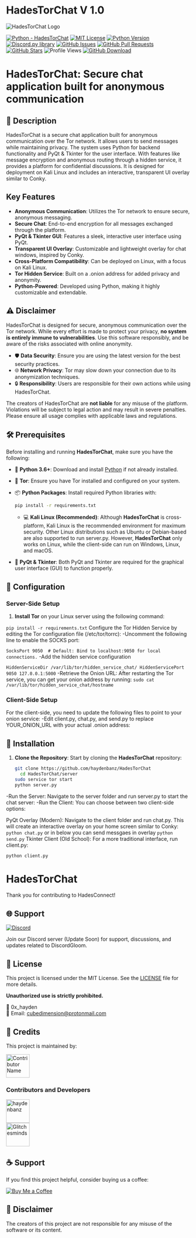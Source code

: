 # HadesTorChat V 1.0

![HadesTorChat Logo](https://github.com/haydenbanz/haydenbanz.github.io/blob/main/images/%20gitimage/87556654A.png?raw=true)

[![Python - HadesTorChat](https://img.shields.io/static/v1?label=Python&message=HadesTorChat&color=%242A3E87&labelColor=%236A7DA8&style=for-the-badge&&logo=python)](https://github.com/haydenbanz/HadesTorChat/tree/main)
[![MIT License](https://img.shields.io/static/v1?label=License&message=MIT&color=%233DA639&labelColor=%23e3e3e3&style=for-the-badge)](https://github.com/haydenbanz/HadesTorChat/blob/main/LICENSE)
[![Python Version](https://img.shields.io/static/v1?label=Python&message=3.6%2B&color=%230078D6&labelColor=%23e3e3e3&style=for-the-badge&logo=python)](https://www.python.org/downloads/)
[![Discord.py library](https://img.shields.io/static/v1?label=Discord.py&message=Library&color=%232A3E87&labelColor=%236A7DA8&style=for-the-badge)](https://pypi.org/project/discord.py/)
[![GitHub Issues](https://img.shields.io/github/issues/haydenbanz/HadesTorChat?style=for-the-badge)](https://github.com/haydenbanz/HadesTorChat/issues)
[![GitHub Pull Requests](https://img.shields.io/github/issues-pr/haydenbanz/HadesTorChat?style=for-the-badge)](https://github.com/haydenbanz/HadesTorChat/pulls)
[![GitHub Stars](https://img.shields.io/github/stars/haydenbanz/HadesTorChat?style=for-the-badge)](https://github.com/haydenbanz/HadesTorChat/stargazers)
![Profile Views](https://komarev.com/ghpvc/?username=haydenbanz&color=%232A3E87&labelColor=%236A7DA8&style=for-the-badge)
[![GitHub Download](https://img.shields.io/static/v1?label=Download&message=HadesTorChat&color=%242A3E87&labelColor=%236A7DA8&style=for-the-badge)](https://github.com/haydenbanz/HadesTorChat/releases)

# HadesTorChat: Secure chat application built for anonymous communication


## 📖 Description
HadesTorChat is a secure chat application built for anonymous communication over the Tor network. It allows users to send messages while maintaining privacy. The system uses Python for backend functionality and PyQt & Tkinter for the user interface. With features like message encryption and anonymous routing through a hidden service, it provides a platform for confidential discussions. It is designed for deployment on Kali Linux and includes an interactive, transparent UI overlay similar to Conky.

## Key Features
- **Anonymous Communication**: Utilizes the Tor network to ensure secure, anonymous messaging.
- **Secure Chat**: End-to-end encryption for all messages exchanged through the platform.
- **PyQt & Tkinter GUI**: Features a sleek, interactive user interface using PyQt.
- **Transparent UI Overlay**: Customizable and lightweight overlay for chat windows, inspired by Conky.
- **Cross-Platform Compatibility**: Can be deployed on Linux, with a focus on Kali Linux.
- **Tor Hidden Service**: Built on a .onion address for added privacy and anonymity.
- **Python-Powered**: Developed using Python, making it highly customizable and extendable.

## ⚠️ Disclaimer

HadesTorChat is designed for secure, anonymous communication over the Tor network. While every effort is made to protect your privacy, **no system is entirely immune to vulnerabilities**. Use this software responsibly, and be aware of the risks associated with online anonymity.

- 🛡️ **Data Security**: Ensure you are using the latest version for the best security practices.
- 🌐 **Network Privacy**: Tor may slow down your connection due to its anonymization techniques.
- 🔒 **Responsibility**: Users are responsible for their own actions while using HadesTorChat.

The creators of HadesTorChat are **not liable** for any misuse of the platform.<br>
Violations will be subject to legal action and may result in severe penalties.<br>
Please ensure all usage complies with applicable laws and regulations.<br>

## 🛠️ Prerequisites

Before installing and running **HadesTorChat**, make sure you have the following:

- 🐍 **Python 3.6+**: Download and install [Python](https://www.python.org/downloads/) if not already installed.
- 🧅 **Tor**: Ensure you have Tor installed and configured on your system.
- 📦 **Python Packages**: Install required Python libraries with:
  ```bash
  pip install -r requirements.txt
     ```
  - 💻 **Kali Linux (Recommended)**: Although **HadesTorChat** is cross-platform, Kali Linux is the recommended environment for maximum security. Other Linux distributions such as Ubuntu or Debian-based are also supported to run server.py. However, **HadesTorChat** only works on Linux, while the client-side can run on Windows, Linux, and macOS.

- 🔐 **PyQt & Tkinter**: Both PyQt and Tkinter are required for the graphical user interface (GUI) to function properly.

## 🔧 Configuration

### Server-Side Setup

1. **Install Tor** on your Linux server using the following command:

`
  pip install -r requirements.txt
`
Configure the Tor Hidden Service by editing the Tor configuration file (/etc/tor/torrc):
 -Uncomment the following line to enable the SOCKS port:

`
 SocksPort 9050  # Default: Bind to localhost:9050 for local connections.
`
-Add the hidden service configuration 

`
HiddenServiceDir /var/lib/tor/hidden_service_chat/
HiddenServicePort 9050 127.0.0.1:5000
`
-Retrieve the Onion URL: After restarting the Tor service, you can get your onion address by running:
`
sudo cat /var/lib/tor/hidden_service_chat/hostname
`

### Client-Side Setup
For the client-side, you need to update the following files to point to your onion service:
-Edit client.py, chat.py, and send.py to replace YOUR_ONION_URL with your actual .onion address:

## 🚀 Installation

1. **Clone the Repository**:
   Start by cloning the **HadesTorChat** repository:
   ```bash
   git clone https://github.com/haydenbanz/HadesTorChat
     cd HadesTorChat/server
   sudo service tor start 
   python server.py
    ```
-Run the Server: Navigate to the server folder and run server.py to start the chat server:
-Run the Client: You can choose between two client-side options:

  PyQt Overlay (Modern): Navigate to the client folder and run chat.py. This will create an interactive overlay on your home screen similar to Conky:
`
python chat.py
`
or  in below you can send messgaes in overlay
`
python send.py
`
  Tkinter Client (Old School): For a more traditional interface, run client.py:
  
`
python client.py
`


# HadesTorChat

Thank you for contributing to HadesConnect!

## 🌐 Support

[![Discord](https://img.shields.io/badge/Discord-CODE%20GLITCH%20Bot%20DISCORD%20SERVER%20NAME-%237289DA?style=for-the-badge&logo=discord)](https://discord.gg/ZFTCpAU53U)

Join our Discord server (Update Soon) for support, discussions, and updates related to DiscordGloom.

## 📜 License

This project is licensed under the MIT License. See the [LICENSE](LICENSE) file for more details.

**Unauthorized use is strictly prohibited.**

👤 0x_hayden  
📧 Email: cubedimension@protonmail.com  

## 🙏 Credits

This project is maintained by:

[<img src="https://avatars.githubusercontent.com/u/135024483?s=48&v=4" width="64" height="64" alt="Contributor Name">](https://github.com/code-glitchers)

### Contributors and Developers

[<img src="https://avatars.githubusercontent.com/u/67865621?s=64&v=4" width="64" height="64" alt="haydenbanz">](https://github.com/haydenbanz)  
[<img src="https://avatars.githubusercontent.com/u/144106684?s=64&v=4" width="64" height="64" alt="Glitchesminds">](https://github.com/Glitchesminds)

## ☕ Support

If you find this project helpful, consider buying us a coffee:

[![Buy Me a Coffee](https://img.shields.io/badge/Buy%20Me%20a%20Coffee-%23FFDD00?style=for-the-badge&logo=ko-fi&logoColor=white)](https://ko-fi.com/hades)

## 🚫 Disclaimer

The creators of this project are not responsible for any misuse of the software or its content.
